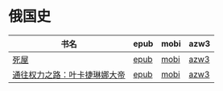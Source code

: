 # 俄国史

| 书名 | epub | mobi | azw3 |
| --- | --- | --- | --- |
| [死屋](http://ct.dalanmei.com/f/31084289-571735920-2c78cb) | [epub](http://ct.dalanmei.com/f/31084289-571735920-2c78cb) | [mobi](http://ct.dalanmei.com/f/31084289-571608844-2bfe56) | [azw3](http://ct.dalanmei.com/f/31084289-571914048-6b6100) |
| [通往权力之路：叶卡捷琳娜大帝](http://ct.dalanmei.com/f/31084289-571774992-5e5429) | [epub](http://ct.dalanmei.com/f/31084289-571774992-5e5429) | [mobi](http://ct.dalanmei.com/f/31084289-571498973-13d3eb) | [azw3](http://ct.dalanmei.com/f/31084289-571919778-8fc871) |
